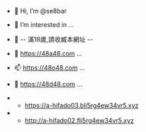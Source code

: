 - 👋 Hi, I’m @se8bar
- 👀 I’m interested in ...

- 🌱 -- 滿18歲,請收臧本網址 --
- 💞️ https://48a48.com ...
- 📫 https://48o48.com ...
- 👋 https://48d48.com ...
- -  https://a-hifado03.bli5rg4ew34vr5.xyz
- - http://a-hifado02.fli5rg4ew34vr5.xyz
